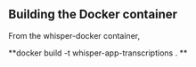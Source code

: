 ## Building the Docker container

From the whisper-docker container,

**docker build -t whisper-app-transcriptions .  **
